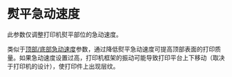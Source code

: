 熨平急动速度
====
此参数仅调整打印机熨平部位的急动速度。

类似于[顶部/底部急动速度](../speed/jerk_topbottom.md)参数，通过降低熨平急动速度可提高顶部表面的打印质量。如果急动速度设置过高，打印机框架的振动可能导致打印平台上下移动（取决于打印机的设计），使打印件上出现层纹。

<!--
翻译不准确：
    进而发出异响。 —— ringing 理解错误，请查阅相关资料重新翻译。
-->